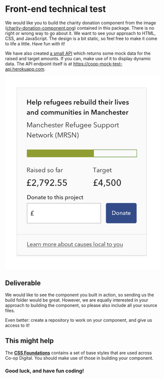 # Front-end technical test

We would like you to build the charity donation component from the image ([charity-donation-component.png](charity-donation-component.png?raw=true)) contained in this package. There is no right or wrong way to go about it. We want to see your approach to HTML, CSS, and JavaScript. The design is a bit static, so feel free to make it come to life a little. Have fun with it!

We have also created [a small API](https://github.com/coopdigital/coop-hiring-test-mock-api) which returns some mock data for the raised and target amounts. If you can, make use of it to display dynamic data. The API endpoint itself is at <https://coop-mock-test-api.herokuapp.com>.

<img src="charity-donation-component.png" alt="Charity donation component" width="611">

## Deliverable

We would like to see the component you built in action, so sending us the build folder would be great. However, we are equally interested in your approach to building the component, so please also include all your source files.

Even better: create a repository to work on your component, and give us access to it!

## This might help

The [**CSS Foundations**](https://www.npmjs.com/package/@coopdigital/css-foundations) contains a set of base styles that are used across Co-op Digital. You should make use of those in building your component.


### Good luck, and have fun coding!
